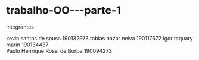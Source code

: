 # trabalho-OO---parte-1

integrantes 

kevin santos de sousa 190132973
tobias nazar neiva 190117672
igor taquary marin 190134437  
Paulo Henrique Rossi de Borba 190094273
